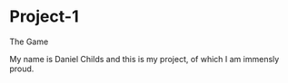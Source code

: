 # Project-1
The Game

My name is Daniel Childs and this is my project, of which I am immensly proud.
